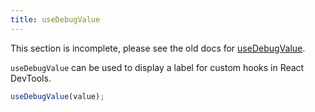 ```yaml
---
title: useDebugValue
---
```


<Wip>

This section is incomplete, please see the old docs for [useDebugValue](https://reactjs.org/docs/hooks-reference.html#usedebugvalue).

</Wip>


<Intro>

`useDebugValue` can be used to display a label for custom hooks in React DevTools.

```js
useDebugValue(value);
```

</Intro>

<InlineToc />
